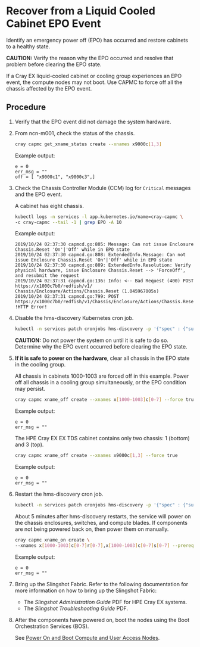 # Recover from a Liquid Cooled Cabinet EPO Event

Identify an emergency power off \(EPO\) has occurred and restore cabinets to a healthy state.

**CAUTION:** Verify the reason why the EPO occurred and resolve that problem before clearing the EPO state.

If a Cray EX liquid-cooled cabinet or cooling group experiences an EPO event, the compute nodes may not boot. Use CAPMC to force off all the chassis affected by the EPO event.

## Procedure

1.  Verify that the EPO event did not damage the system hardware.

2.  From ncn-m001, check the status of the chassis.

    ```bash
    cray capmc get_xname_status create --xnames x9000c[1,3]
    ```

    Example output:

    ```text
    e = 0
    err_msg = ""
    off = [ "x9000c1", "x9000c3",]
    ```

3.  Check the Chassis Controller Module \(CCM\) log for `Critical` messages and the EPO event.

    A cabinet has eight chassis.

    ```bash
    kubectl logs -n services -l app.kubernetes.io/name=cray-capmc \
    -c cray-capmc --tail -1 | grep EPO -A 10
    ```

    Example output:

    ```text
    2019/10/24 02:37:30 capmcd.go:805: Message: Can not issue Enclosure Chassis.Reset 'On'|'Off' while in EPO state
    2019/10/24 02:37:30 capmcd.go:808: ExtendedInfo.Message: Can not issue Enclosure Chassis.Reset 'On'|'Off' while in EPO state
    2019/10/24 02:37:30 capmcd.go:809: ExtendedInfo.Resolution: Verify physical hardware, issue Enclosure Chassis.Reset --> 'ForceOff', and resubmit the request
    2019/10/24 02:37:31 capmcd.go:136: Info: <-- Bad Request (400) POST https://x1000c7b0/redfish/v1/ Chassis/Enclosure/Actions/Chassis.Reset (1.045967005s)
    2019/10/24 02:37:31 capmcd.go:799: POST https://x1000c7b0/redfish/v1/Chassis/Enclosure/Actions/Chassis.Reset
    !HTTP Error!
    ```

4.  Disable the hms-discovery Kubernetes cron job.

    ```bash
    kubectl -n services patch cronjobs hms-discovery -p '{"spec" : {"suspend" : true }}'
    ```

    **CAUTION:** Do not power the system on until it is safe to do so. Determine why the EPO event occurred before clearing the EPO state.

5.  **If it is safe to power on the hardware**, clear all chassis in the EPO state in the cooling group.

    All chassis in cabinets 1000-1003 are forced off in this example. Power off all chassis in a cooling group simultaneously, or the EPO condition may persist.

    ```bash
    cray capmc xname_off create --xnames x[1000-1003]c[0-7] --force true
    ```

    Example output:

    ```text
    e = 0
    err_msg = ""
    ```

    The HPE Cray EX EX TDS cabinet contains only two chassis: 1 \(bottom\) and 3 \(top\).

    ```bash
    cray capmc xname_off create --xnames x9000c[1,3] --force true
    ```

    Example output:

    ```text
    e = 0
    err_msg = ""
    ```

6.  Restart the hms-discovery cron job.

    ```bash
    kubectl -n services patch cronjobs hms-discovery -p '{"spec" : {"suspend" : false }}'
    ```

    About 5 minutes after hms-discovery restarts, the service will power on the chassis enclosures, switches, and compute blades. If components are not being powered back on, then power them on manually.

    ```bash
    cray capmc xname_on create \
    --xnames x[1000-1003]c[0-7]r[0-7],x[1000-1003]c[0-7]s[0-7] --prereq true --continue true
    ```

    Example output:

    ```text
    e = 0
    err_msg = ""
    ```

7.  Bring up the Slingshot Fabric.
    Refer to the following documentation for more information on how to bring up the Slingshot Fabric:
    -  The *Slingshot Administration Guide* PDF for HPE Cray EX systems.
    -  The *Slingshot Troubleshooting Guide* PDF.

8.  After the components have powered on, boot the nodes using the Boot Orchestration Services \(BOS\).

    See [Power On and Boot Compute and User Access Nodes](Power_On_and_Boot_Compute_Nodes_and_User_Access_Nodes.md).


